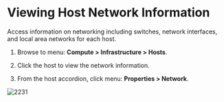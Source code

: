# Viewing Host Network Information

Access information on networking including switches, network interfaces,
and local area networks for each host.

1.  Browse to menu: **Compute > Infrastructure > Hosts**.

2.  Click the host to view the network information.

3.  From the host accordion, click menu: **Properties > Network**.

![2231](../images/2231.png)
